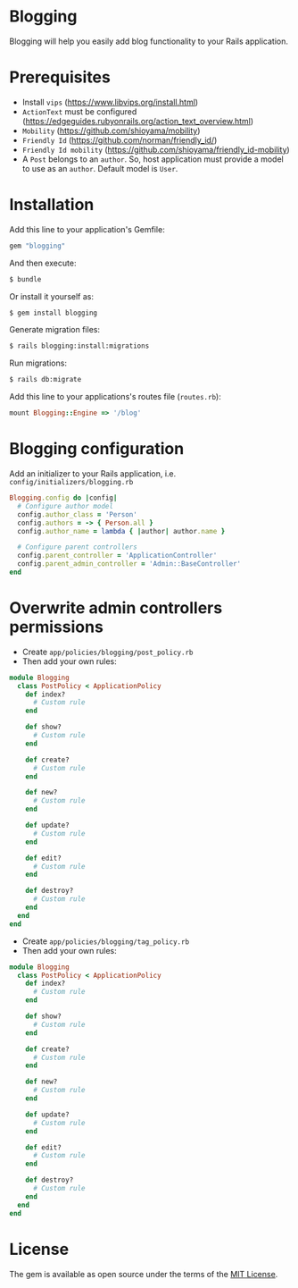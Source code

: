 # Blogging
Blogging will help you easily add blog functionality to your Rails application.

# Prerequisites
- Install `vips` (https://www.libvips.org/install.html)
- `ActionText` must be configured (https://edgeguides.rubyonrails.org/action_text_overview.html)
- `Mobility` (https://github.com/shioyama/mobility) 
- `Friendly Id` (https://github.com/norman/friendly_id/)
- `Friendly Id mobility` (https://github.com/shioyama/friendly_id-mobility)
- A `Post` belongs to an `author`. So, host application must provide a model to use as an `author`. Default model is `User`.

# Installation
Add this line to your application's Gemfile:

```ruby
gem "blogging"
```

And then execute:
```bash
$ bundle
```

Or install it yourself as:
```bash
$ gem install blogging
```

Generate migration files:
```bash
$ rails blogging:install:migrations
```

Run migrations:
```bash
$ rails db:migrate
```

Add this line to your applications's routes file (`routes.rb`):
```ruby
mount Blogging::Engine => '/blog'
```

# Blogging configuration
Add an initializer to your Rails application, i.e. `config/initializers/blogging.rb`
```ruby
Blogging.config do |config|
  # Configure author model
  config.author_class = 'Person'
  config.authors = -> { Person.all }
  config.author_name = lambda { |author| author.name }

  # Configure parent controllers
  config.parent_controller = 'ApplicationController'
  config.parent_admin_controller = 'Admin::BaseController'
end
```

# Overwrite admin controllers permissions
- Create `app/policies/blogging/post_policy.rb`
- Then add your own rules:
```ruby
module Blogging
  class PostPolicy < ApplicationPolicy
    def index?
      # Custom rule
    end

    def show?
      # Custom rule
    end

    def create?
      # Custom rule
    end

    def new?
      # Custom rule
    end

    def update?
      # Custom rule
    end

    def edit?
      # Custom rule
    end

    def destroy?
      # Custom rule
    end
  end
end
```

- Create `app/policies/blogging/tag_policy.rb`
- Then add your own rules:
```ruby
module Blogging
  class PostPolicy < ApplicationPolicy
    def index?
      # Custom rule
    end

    def show?
      # Custom rule
    end

    def create?
      # Custom rule
    end

    def new?
      # Custom rule
    end

    def update?
      # Custom rule
    end

    def edit?
      # Custom rule
    end

    def destroy?
      # Custom rule
    end
  end
end
```

# License
The gem is available as open source under the terms of the [MIT License](https://opensource.org/licenses/MIT).
